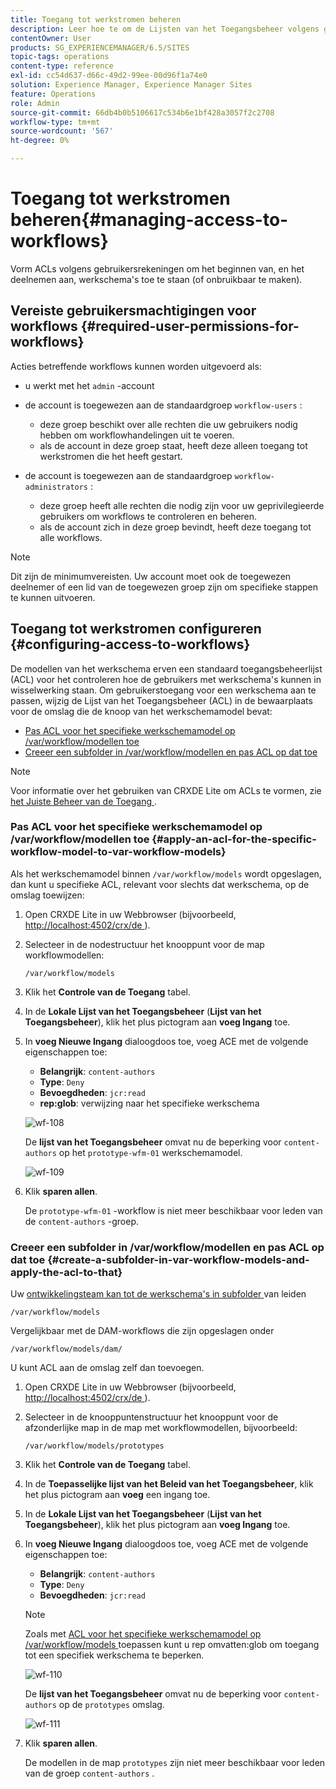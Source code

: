 ```yaml
---
title: Toegang tot werkstromen beheren
description: Leer hoe te om de Lijsten van het Toegangsbeheer volgens gebruikersrekeningen te vormen om het beginnen van, en het deelnemen aan, werkschema's toe te staan (of onbruikbaar te maken).
contentOwner: User
products: SG_EXPERIENCEMANAGER/6.5/SITES
topic-tags: operations
content-type: reference
exl-id: cc54d637-d66c-49d2-99ee-00d96f1a74e0
solution: Experience Manager, Experience Manager Sites
feature: Operations
role: Admin
source-git-commit: 66db4b0b5106617c534b6e1bf428a3057f2c2708
workflow-type: tm+mt
source-wordcount: '567'
ht-degree: 0%

---
```


# Toegang tot werkstromen beheren{#managing-access-to-workflows}

Vorm ACLs volgens gebruikersrekeningen om het beginnen van, en het deelnemen aan, werkschema&#39;s toe te staan (of onbruikbaar te maken).

## Vereiste gebruikersmachtigingen voor workflows {#required-user-permissions-for-workflows}

Acties betreffende workflows kunnen worden uitgevoerd als:

* u werkt met het `admin` -account
* de account is toegewezen aan de standaardgroep `workflow-users` :

   * deze groep beschikt over alle rechten die uw gebruikers nodig hebben om workflowhandelingen uit te voeren.
   * als de account in deze groep staat, heeft deze alleen toegang tot werkstromen die het heeft gestart.

* de account is toegewezen aan de standaardgroep `workflow-administrators` :

   * deze groep heeft alle rechten die nodig zijn voor uw geprivilegieerde gebruikers om workflows te controleren en beheren.
   * als de account zich in deze groep bevindt, heeft deze toegang tot alle workflows.

>[!NOTE]
>
>Dit zijn de minimumvereisten. Uw account moet ook de toegewezen deelnemer of een lid van de toegewezen groep zijn om specifieke stappen te kunnen uitvoeren.

## Toegang tot werkstromen configureren {#configuring-access-to-workflows}

De modellen van het werkschema erven een standaard toegangsbeheerlijst (ACL) voor het controleren hoe de gebruikers met werkschema&#39;s kunnen in wisselwerking staan. Om gebruikerstoegang voor een werkschema aan te passen, wijzig de Lijst van het Toegangsbeheer (ACL) in de bewaarplaats voor de omslag die de knoop van het werkschemamodel bevat:

* [Pas ACL voor het specifieke werkschemamodel op /var/workflow/modellen toe](/help/sites-administering/workflows-managing.md#apply-an-acl-for-the-specific-workflow-model-to-var-workflow-models)
* [Creeer een subfolder in /var/workflow/modellen en pas ACL op dat toe](/help/sites-administering/workflows-managing.md#create-a-subfolder-in-var-workflow-models-and-apply-the-acl-to-that)

>[!NOTE]
>
>Voor informatie over het gebruiken van CRXDE Lite om ACLs te vormen, zie [ het Juiste Beheer van de Toegang ](/help/sites-administering/user-group-ac-admin.md#access-right-management).

### Pas ACL voor het specifieke werkschemamodel op /var/workflow/modellen toe {#apply-an-acl-for-the-specific-workflow-model-to-var-workflow-models}

Als het werkschemamodel binnen `/var/workflow/models` wordt opgeslagen, dan kunt u specifieke ACL, relevant voor slechts dat werkschema, op de omslag toewijzen:

1. Open CRXDE Lite in uw Webbrowser (bijvoorbeeld, [ http://localhost:4502/crx/de ](http://localhost:4502/crx/de)).
1. Selecteer in de nodestructuur het knooppunt voor de map workflowmodellen:

   `/var/workflow/models`

1. Klik het **Controle van de Toegang** tabel.
1. In de **Lokale Lijst van het Toegangsbeheer** (**Lijst van het Toegangsbeheer**), klik het plus pictogram aan **voeg Ingang** toe.
1. In **voeg Nieuwe Ingang** dialoogdoos toe, voeg ACE met de volgende eigenschappen toe:

   * **Belangrijk**: `content-authors`
   * **Type**: `Deny`
   * **Bevoegdheden**: `jcr:read`
   * **rep:glob**: verwijzing naar het specifieke werkschema

   ![ wf-108 ](assets/wf-108.png)

   De **lijst van het Toegangsbeheer** omvat nu de beperking voor `content-authors` op het `prototype-wfm-01` werkschemamodel.

   ![ wf-109 ](assets/wf-109.png)

1. Klik **sparen allen**.

   De `prototype-wfm-01` -workflow is niet meer beschikbaar voor leden van de `content-authors` -groep.

### Creeer een subfolder in /var/workflow/modellen en pas ACL op dat toe {#create-a-subfolder-in-var-workflow-models-and-apply-the-acl-to-that}

Uw [ ontwikkelingsteam kan tot de werkschema&#39;s in subfolder ](/help/sites-developing/workflows-models.md#creating-a-new-workflow) van leiden

`/var/workflow/models`

Vergelijkbaar met de DAM-workflows die zijn opgeslagen onder

`/var/workflow/models/dam/`

U kunt ACL aan de omslag zelf dan toevoegen.

1. Open CRXDE Lite in uw Webbrowser (bijvoorbeeld, [ http://localhost:4502/crx/de ](http://localhost:4502/crx/de)).
1. Selecteer in de knooppuntenstructuur het knooppunt voor de afzonderlijke map in de map met workflowmodellen, bijvoorbeeld:

   `/var/workflow/models/prototypes`

1. Klik het **Controle van de Toegang** tabel.
1. In de **Toepasselijke lijst van het Beleid van het Toegangsbeheer**, klik het plus pictogram aan **voeg** een ingang toe.
1. In de **Lokale Lijst van het Toegangsbeheer** (**Lijst van het Toegangsbeheer**), klik het plus pictogram aan **voeg Ingang** toe.
1. In **voeg Nieuwe Ingang** dialoogdoos toe, voeg ACE met de volgende eigenschappen toe:

   * **Belangrijk**: `content-authors`
   * **Type**: `Deny`
   * **Bevoegdheden**: `jcr:read`

   >[!NOTE]
   >
   >Zoals met [ ACL voor het specifieke werkschemamodel op /var/workflow/models ](/help/sites-administering/workflows-managing.md#apply-an-acl-for-the-specific-workflow-model-to-var-workflow-models) toepassen kunt u rep omvatten:glob om toegang tot een specifiek werkschema te beperken.

   ![ wf-110 ](assets/wf-110.png)

   De **lijst van het Toegangsbeheer** omvat nu de beperking voor `content-authors` op de `prototypes` omslag.

   ![ wf-111 ](assets/wf-111.png)

1. Klik **sparen allen**.

   De modellen in de map `prototypes` zijn niet meer beschikbaar voor leden van de groep `content-authors` .

